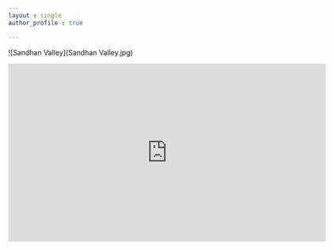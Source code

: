 ```yaml
---
layout : single
author_profile : true

---
```




![Sandhan Valley](Sandhan Valley.jpg)  


<iframe title="vimeo-player" src="https://player.vimeo.com/video/697699579?h=bbedbe2eff" width="640" height="360" frameborder="0" allowfullscreen></iframe>
